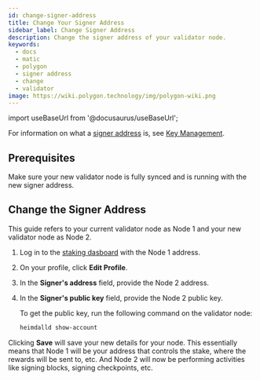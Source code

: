```yaml
---
id: change-signer-address
title: Change Your Signer Address
sidebar_label: Change Signer Address
description: Change the signer address of your validator node.
keywords:
  - docs
  - matic
  - polygon
  - signer address
  - change
  - validator
image: https://wiki.polygon.technology/img/polygon-wiki.png
---
```

import useBaseUrl from '@docusaurus/useBaseUrl';

For information on what a [signer address](/docs/maintain/glossary.md#signer-address) is, see 
[Key Management](/docs/maintain/validator/core-components/key-management).

## Prerequisites

Make sure your new validator node is fully synced and is running with the new signer address.

## Change the Signer Address

This guide refers to your current validator node as Node 1 and your new validator node as Node 2.

1. Log in to the [staking dasboard](https://staking.polygon.technology/) with the Node 1 address.
2. On your profile, click **Edit Profile**.
3. In the **Signer's address** field, provide the Node 2 address.
4. In the **Signer's public key** field, provide the Node 2 public key.

   To get the public key, run the following command on the validator node:

   ```sh
   heimdalld show-account
   ```

Clicking **Save** will save your new details for your node. This essentially means that Node 1 will be your address that controls the stake, where the rewards will be sent to, etc. And Node 2 will now be performing activities like signing blocks, signing checkpoints, etc.
